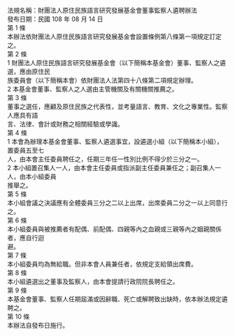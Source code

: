 法規名稱：財團法人原住民族語言研究發展基金會董事監察人遴聘辦法  
發布日期：民國 108 年 08 月 14 日  
第 1 條  
本辦法依財團法人原住民族語言研究發展基金會設置條例第八條第一項規定訂定之。  
第 2 條  
1 財團法人原住民族語言研究發展基金會（以下簡稱本基金會）董事、監察人之遴選，應由原住民  
族委員會（以下簡稱本會）依財團法人法第四十八條第二項規定辦理。  
2 本基金會董事、監察人之人選由主管機關及有關機關推薦之。  
第 3 條  
董事之選任，應顧及原住民族之代表性，並考量語言、教育、文化之專業性。監察人應具有語  
言、法律、會計或財務之相關經驗或學識。  
第 4 條  
1 本會為辦理本基金會董事、監察人遴選事宜，設遴選小組（以下簡稱本小組），置委員五至七  
人，由本會主任委員聘任之，任期三年任一性別比例不得少於三分之一。  
2 本小組置召集人一人，由本會主任委員或指派副主任委員兼任之；副召集人一人，由本小組委員  
推舉之。  
第 5 條  
本小組會議之決議應有全體委員三分之二以上出席，出席委員二分之一以上同意行之。  
第 6 條  
本小組委員與被推薦者有配偶、前配偶、四親等內之血親或三親等內之姻親關係者，應自行迴  
避。  
第 7 條  
本小組委員均為無給職。但非本會人員兼任者，依規定支給領出席費。  
第 8 條  
本小組遴選出之董事及監察人，由本會提請行政院院長聘任之。  
第 9 條  
本基金會董事、監察人任期屆滿或因辭職、死亡或解聘致出缺時，依本辦法規定遴聘之。  
第 10 條  
本辦法自發布日施行。  


